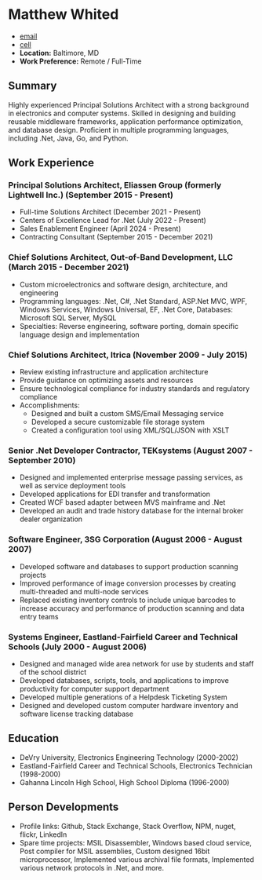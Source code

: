 # Matthew Whited

- [email](mailto:matt@whited.us)
- [cell](tel:+16149891748)
- **Location:** Baltimore, MD
- **Work Preference:** Remote / Full-Time

## Summary
Highly experienced Principal Solutions Architect with a strong background in electronics 
and computer systems. Skilled in designing and building reusable middleware frameworks, 
application performance optimization, and database design. Proficient in multiple programming 
languages, including .Net, Java, Go, and Python.

## Work Experience

### Principal Solutions Architect, Eliassen Group (formerly Lightwell Inc.) (September 2015 - Present)

* Full-time Solutions Architect (December 2021 - Present)
* Centers of Excellence Lead for .Net (July 2022 - Present)
* Sales Enablement Engineer (April 2024 - Present)
* Contracting Consultant (September 2015 - December 2021)

### Chief Solutions Architect, Out-of-Band Development, LLC (March 2015 - December 2021)

* Custom microelectronics and software design, architecture, and engineering
* Programming languages: .Net, C#, .Net Standard, ASP.Net MVC, WPF, Windows Services, Windows Universal, EF, .Net Core, Databases: Microsoft SQL Server, MySQL
* Specialties: Reverse engineering, software porting, domain specific language design and implementation

### Chief Solutions Architect, Itrica (November 2009 - July 2015)

* Review existing infrastructure and application architecture
* Provide guidance on optimizing assets and resources
* Ensure technological compliance for industry standards and regulatory compliance
* Accomplishments:
	+ Designed and built a custom SMS/Email Messaging service
	+ Developed a secure customizable file storage system
	+ Created a configuration tool using XML/SQL/JSON with XSLT

### Senior .Net Developer Contractor, TEKsystems (August 2007 - September 2010)

* Designed and implemented enterprise message passing services, as well as service deployment tools
* Developed applications for EDI transfer and transformation
* Created WCF based adapter between MVS mainframe and .Net
* Developed an audit and trade history database for the internal broker dealer organization

### Software Engineer, 3SG Corporation (August 2006 - August 2007)

* Developed software and databases to support production scanning projects
* Improved performance of image conversion processes by creating multi-threaded and multi-node services
* Replaced existing inventory controls to include unique barcodes to increase accuracy and performance of production scanning and data entry teams

### Systems Engineer, Eastland-Fairfield Career and Technical Schools (July 2000 - August 2006)

* Designed and managed wide area network for use by students and staff of the school district
* Developed databases, scripts, tools, and applications to improve productivity for computer support department
* Developed multiple generations of a Helpdesk Ticketing System
* Designed and developed custom computer hardware inventory and software license tracking database

## Education

* DeVry University, Electronics Engineering Technology (2000-2002)
* Eastland-Fairfield Career and Technical Schools, Electronics Technician (1998-2000)
* Gahanna Lincoln High School, High School Diploma (1996-2000)

## Person Developments

* Profile links: Github, Stack Exchange, Stack Overflow, NPM, nuget, flickr, LinkedIn
* Spare time projects: MSIL Disassembler, Windows based cloud service, Post compiler for MSIL assemblies, Custom designed 16bit microprocessor, Implemented various archival file formats, Implemented various network protocols in .Net, and more.